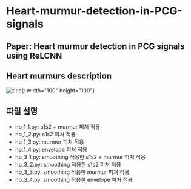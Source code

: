 # Heart-murmur-detection-in-PCG-signals

## Paper: Heart murmur detection in PCG signals using ReLCNN


## Heart murmurs description
![title](https://user-images.githubusercontent.com/54921677/176380207-bd95a800-d6c6-4906-a65c-7bafdc66758b.png){: width="100" height="100"}

## 파일 설명
* hp_1_1.py: s1s2 + murmur 피처 적용
* hp_1_2.py: s1s2 피처 적용
* hp_1_3.py: murmur 피처 적용
* hp_1_4.py: envelope 피처 적용
* hp_3_1.py: smoothing 적용한 s1s2 + murmur 피처 적용
* hp_3_2.py: smoothing 적용한 s1s2 피처 적용
* hp_3_3.py: smoothing 적용한 murmur 피처 적용
* hp_3_4.py: smoothing 적용한 envelope 피처 적용
